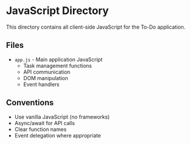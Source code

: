 # JavaScript Directory

This directory contains all client-side JavaScript for the To-Do application.

## Files

- `app.js` - Main application JavaScript
  - Task management functions
  - API communication
  - DOM manipulation
  - Event handlers

## Conventions

- Use vanilla JavaScript (no frameworks)
- Async/await for API calls
- Clear function names
- Event delegation where appropriate